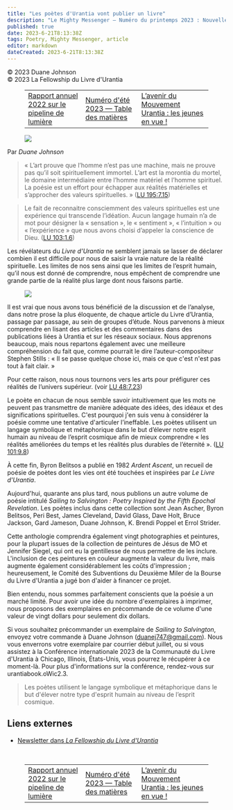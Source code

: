 ```yaml
---
title: "Les poètes d'Urantia vont publier un livre"
description: "Le Mighty Messenger — Numéro du printemps 2023 : Nouvelles et opinions pour les lecteurs du Livre d'Urantia"
published: true
date: 2023-6-21T8:13:38Z
tags: Poetry, Mighty Messenger, article
editor: markdown
dateCreated: 2023-6-21T8:13:38Z
---
```


<p class="v-card v-sheet theme--light grey lighten-3 px-2">© 2023 Duane Johnson<br>© 2023 La Fellowship du Livre d'Urantia</p>
<figure class="table chapter-navigator">
  <table>
    <tbody>
      <tr>
        <td>
        <a href="/fr/article/Geoff_Theiss/2022_Annual_Pipeline_of_Light_Report">
          <span class="mdi mdi-arrow-left-drop-circle"></span><span class="pl-2">Rapport annuel 2022 sur le pipeline de lumière</span>
        </a>
        </td>
        <td>
        <a href="/fr/index/articles_mighty_messenger#numéro-d'été-2023">
          <span class="mdi mdi-book-open-variant"></span><span class="pl-2">Numéro d'été 2023 — Table des matières</span>
        </a>
        </td>
        <td>
        <a href="/fr/article/Mora_Franco/The_Future_of_the_Urantia_Movement">
          <span class="pr-2">L’avenir du Mouvement Urantia : les jeunes en vue !</span><span class="mdi mdi-arrow-right-drop-circle"></span>
        </a>
        </td>
      </tr>
    </tbody>
  </table>
</figure>



<figure id="Figure_1" class="image urantiapedia">
<img src="/image/article/The_Mighty_Messenger/2023_Spring/017.jpg">
</figure>

Par _Duane Johnson_

> « L’art prouve que l’homme n’est pas une machine, mais ne prouve pas qu’il soit spirituellement immortel. L’art est la morontia du mortel, le domaine intermédiaire entre l’homme matériel et l’homme spirituel. La poésie est un effort pour échapper aux réalités matérielles et s’approcher des valeurs spirituelles. » ([LU 195:7.15](/fr/The_Urantia_Book/195#p7_15))

> Le fait de reconnaitre consciemment des valeurs spirituelles est une expérience qui transcende l’idéation. Aucun langage humain n’a de mot pour désigner la « sensation », le « sentiment », « l’intuition » ou « l’expérience » que nous avons choisi d’appeler la conscience de Dieu. ([LU 103:1.6](/fr/The_Urantia_Book/103#p1_6))

Les révélateurs du _Livre d'Urantia_ ne semblent jamais se lasser de déclarer combien il est difficile pour nous de saisir la vraie nature de la réalité spirituelle. Les limites de nos sens ainsi que les limites de l’esprit humain, qu’il nous est donné de comprendre, nous empêchent de comprendre une grande partie de la réalité plus large dont nous faisons partie. 

<figure id="Figure_2" class="image urantiapedia image-style-align-right">
<img src="/image/article/The_Mighty_Messenger/2023_Spring/063.jpg">
</figure>

Il est vrai que nous avons tous bénéficié de la discussion et de l’analyse, dans notre prose la plus éloquente, de chaque article du Livre d’Urantia, passage par passage, au sein de groupes d’étude. Nous parvenons à mieux comprendre en lisant des articles et des commentaires dans des publications liées à Urantia et sur les réseaux sociaux. Nous apprenons beaucoup, mais nous repartons également avec une meilleure compréhension du fait que, comme pourrait le dire l’auteur-compositeur Stephen Stills : « Il se passe quelque chose ici, mais ce que c'est n'est pas tout à fait clair. »

Pour cette raison, nous nous tournons vers les arts pour préfigurer ces réalités de l’univers supérieur. (voir [LU 48:7.23](/fr/The_Urantia_Book/48#p7_23))

Le poète en chacun de nous semble savoir intuitivement que les mots ne peuvent pas transmettre de manière adéquate des idées, des idéaux et des significations spirituelles. C'est pourquoi j'en suis venu à considérer la poésie comme une tentative d'articuler l’ineffable. Les poètes utilisent un langage symbolique et métaphorique dans le but d’élever notre esprit humain au niveau de l’esprit cosmique afin de mieux comprendre « les réalités améliorées du temps et les réalités plus durables de l’éternité ». ([LU 101:9.8](/fr/The_Urantia_Book/101#p9_8))

À cette fin, Byron Belitsos a publié en 1982 _Ardent Ascent_, un recueil de poésie de poètes dont les vies ont été touchées et inspirées par _Le Livre d'Urantia_.

Aujourd'hui, quarante ans plus tard, nous publions un autre volume de poésie intitulé _Sailing to Salvington : Poetry Inspired by the Fifth Epochal Revelation_. Les poètes inclus dans cette collection sont Jean Ascher, Byron Belitsos, Peri Best, James Cleveland, David Glass, Dave Holt, Bruce Jackson, Gard Jameson, Duane Johnson, K. Brendi Poppel et Errol Strider.

Cette anthologie comprendra également vingt photographies et peintures, pour la plupart issues de la collection de peintures de Jésus de MO et Jennifer Siegel, qui ont eu la gentillesse de nous permettre de les inclure. L'inclusion de ces peintures en couleur augmente la valeur du livre, mais augmente également considérablement les coûts d'impression ; heureusement, le Comité des Subventions du Deuxième Miler de la Bourse du Livre d'Urantia a jugé bon d'aider à financer ce projet. 

Bien entendu, nous sommes parfaitement conscients que la poésie a un marché limité. Pour avoir une idée du nombre d'exemplaires à imprimer, nous proposons des exemplaires en précommande de ce volume d'une valeur de vingt dollars pour seulement dix dollars.

Si vous souhaitez précommander un exemplaire de _Sailing to Salvington_, envoyez votre commande à Duane Johnson (duanej747@gmail.com). Nous vous enverrons votre exemplaire par courrier début juillet, ou si vous assistez à la Conférence internationale 2023 de la Communauté du Livre d'Urantia à Chicago, Illinois, États-Unis, vous pourrez le récupérer à ce moment-là. Pour plus d'informations sur la conférence, rendez-vous sur urantiabook.oWic2.3.

> Les poètes utilisent le langage symbolique et métaphorique dans le but d'élever notre type d'esprit humain au niveau de l’esprit cosmique.

## Liens externes

* [Newsletter dans _La Fellowship du Livre d'Urantia_](https://assetrepository.urantiabook.org/AssetRepository/Communications/Mighty-Messenger/MM-2023-05-English-Spring.pdf)

<br>



<figure class="table chapter-navigator">
  <table>
    <tbody>
      <tr>
        <td>
        <a href="/fr/article/Geoff_Theiss/2022_Annual_Pipeline_of_Light_Report">
          <span class="mdi mdi-arrow-left-drop-circle"></span><span class="pl-2">Rapport annuel 2022 sur le pipeline de lumière</span>
        </a>
        </td>
        <td>
        <a href="/fr/index/articles_mighty_messenger#numéro-d'été-2023">
          <span class="mdi mdi-book-open-variant"></span><span class="pl-2">Numéro d'été 2023 — Table des matières</span>
        </a>
        </td>
        <td>
        <a href="/fr/article/Mora_Franco/The_Future_of_the_Urantia_Movement">
          <span class="pr-2">L’avenir du Mouvement Urantia : les jeunes en vue !</span><span class="mdi mdi-arrow-right-drop-circle"></span>
        </a>
        </td>
      </tr>
    </tbody>
  </table>
</figure>
